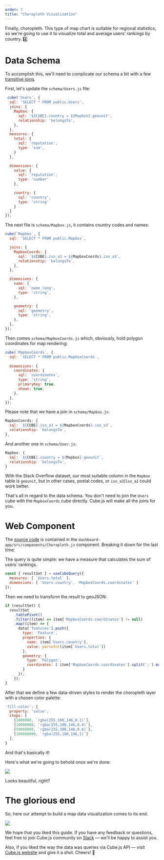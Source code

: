 ```yaml
---
order: 7
title: "Choropleth Visualization"
---
```


Finally, choropleth. This type of map chart is suitable for regional statistics, so we're going to use it to visualize total and average users’ rankings by country. 4️⃣

# Data Schema

To accomplish this, we'll need to complicate our schema a bit with a few [transitive joins](https://cube.dev/docs/joins#transitive-joins).

First, let's update the `schema/Users.js` file:

```jsx
 cube('Users', {
  sql: 'SELECT * FROM public.Users',
  joins: {
    Mapbox: {
      sql: '${CUBE}.country = ${Mapbox}.geounit',
      relationship: 'belongsTo',
    },
  },
  measures: {
    total: {
      sql: 'reputation',
      type: 'sum',
    }
  },

  dimensions: {
    value: {
      sql: 'reputation',
      type: 'number'
    },

    country: {
      sql: 'country',
      type: 'string'
    }
  }
});
```

The next file is `schema/Mapbox.js`, it contains country codes and names:

```jsx
cube(`Mapbox`, {
  sql: `SELECT * FROM public.Mapbox`,

  joins: {
    MapboxCoords: {
      sql: `${CUBE}.iso_a3 = ${MapboxCoords}.iso_a3`,
      relationship: `belongsTo`,
    },
  },

  dimensions: {
    name: {
      sql: 'name_long',
      type: 'string',
    },

    geometry: {
      sql: 'geometry',
      type: 'string',
    },
  },
});
```

Then comes `schema/MapboxCoords.js` which, obviously, hold polygon coordinates for map rendering:

```jsx
cube(`MapboxCoords`, {
  sql: `SELECT * FROM public.MapboxCoords`,
  
  dimensions: {
    coordinates: {
      sql: `coordinates`,
      type: 'string',
      primaryKey: true,
      shown: true,
    },
  },
});
```

Please note that we have a join in `schema/Mapbox.js`:

```jsx
MapboxCoords: {
  sql: `${CUBE}.iso_a3 = ${MapboxCoords}.iso_a3`, 
  relationship: `belongsTo`,
},
```

And another one in `schema/User.js`:

```jsx
Mapbox: {
  sql: `${CUBE}.country = ${Mapbox}.geounit`,
  relationship: `belongsTo`,
}
```

With the Stack Overflow dataset, our most suitable column in the `Mapbox` table is `geounit`, but in other cases, postal codes, or `iso_a3`/`iso_a2` could work better.

That's all in regard to the data schema. You don't need to join the `Users` cube with the `MapboxCoords` cube directly. Cube.js will make all the joins for you.

# Web Component

The [source code](https://github.com/cube-js/cube.js/blob/master/examples/mapbox/dashboard-app/src/components/Choropleth.js) is contained in the `dashboard-app/src/components/Choropleth.js` component. Breaking it down for the last time:

The query is quite simple: we have a measure that calculates the sum of users’ rankings.

```jsx
const { resultSet } = useCubeQuery({
  measures: [ `Users.total` ],
  dimensions: [ 'Users.country', 'MapboxCoords.coordinates' ]
});
```

Then we need to transform the result to geoJSON:

```jsx
if (resultSet) {
  resultSet
    .tablePivot()
    .filter((item) => item['MapboxCoords.coordinates'] != null)
    .map((item) => {
      data['features'].push({
        type: 'Feature',
        properties: {
          name: item['Users.country'],
          value: parseInt(item[`Users.total`])
        },
        geometry: {
          type: 'Polygon',
          coordinates: [ item['MapboxCoords.coordinates'].split(';').map((item) => item.split(',')) ]
        }
      });
    });
}
```

After that we define a few data-driven styles to render the choropleth layer with a chosen color palette:

```jsx
'fill-color': { 
  property: 'value',
  stops: [ 
    [1000000, `rgba(255,100,146,0.1)`], 
    [10000000, `rgba(255,100,146,0.4)`], 
    [50000000, `rgba(255,100,146,0.8)`], 
    [100000000, `rgba(255,100,146,1)`]
  ],
}
```

And that's basically it!

Here's what we're going to behold once we're done:

![](/images/choropleth.gif)

Looks beautiful, right?

# The glorious end

So, here our attempt to build a map data visualization comes to its end.

![](/images/demo.gif)

We hope that you liked this guide. If you have any feedback or questions, feel free to join Cube.js community on [Slack](http://slack.cube.dev/) — we'll be happy to assist you.

Also, if you liked the way the data was queries via Cube.js API — visit [Cube.js website](https://cube.dev) and give it a shot.  Cheers! 🎉
